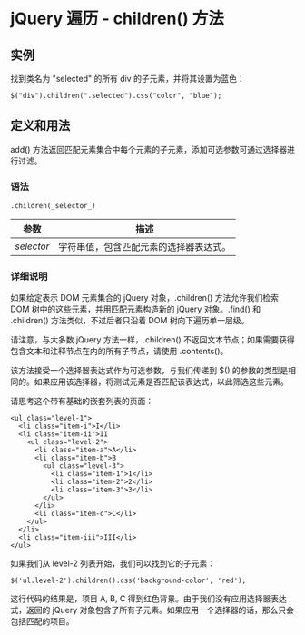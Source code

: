 # jQuery 遍历 - children() 方法



## 实例

找到类名为 "selected" 的所有 div 的子元素，并将其设置为蓝色：

```
$("div").children(".selected").css("color", "blue");

```

## 定义和用法

add() 方法返回匹配元素集合中每个元素的子元素，添加可选参数可通过选择器进行过滤。

### 语法

```
.children(_selector_)
```

| 参数 | 描述 |
| --- | --- |
| _selector_ | 字符串值，包含匹配元素的选择器表达式。 |

### 详细说明

如果给定表示 DOM 元素集合的 jQuery 对象，.children() 方法允许我们检索 DOM 树中的这些元素，并用匹配元素构造新的 jQuery 对象。[.find()](/jquery/traversing_find.asp) 和 .children() 方法类似，不过后者只沿着 DOM 树向下遍历单一层级。

请注意，与大多数 jQuery 方法一样，.children() 不返回文本节点；如果需要获得包含文本和注释节点在内的所有子节点，请使用 .contents()。

该方法接受一个选择器表达式作为可选参数，与我们传递到 $() 的参数的类型是相同的。如果应用该选择器，将测试元素是否匹配该表达式，以此筛选这些元素。

请思考这个带有基础的嵌套列表的页面：

```
<ul class="level-1">
  <li class="item-i">I</li>
  <li class="item-ii">II
    <ul class="level-2">
      <li class="item-a">A</li>
      <li class="item-b">B
        <ul class="level-3">
          <li class="item-1">1</li>
          <li class="item-2">2</li>
          <li class="item-3">3</li>
        </ul>
      </li>
      <li class="item-c">C</li>
    </ul>
  </li>
  <li class="item-iii">III</li>
</ul>

```

如果我们从 level-2 列表开始，我们可以找到它的子元素：

```
$('ul.level-2').children().css('background-color', 'red');
```

这行代码的结果是，项目 A, B, C 得到红色背景。由于我们没有应用选择器表达式，返回的 jQuery 对象包含了所有子元素。如果应用一个选择器的话，那么只会包括匹配的项目。



